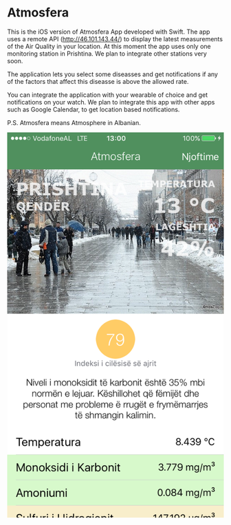 # Atmosfera

This is the iOS version of Atmosfera App developed with Swift. The app uses a remote API (http://46.101.143.44/) to display the latest measurements of the Air Quality in your location. At this moment the app uses only one monitoring station in Prishtina. We plan to integrate other stations very soon. 

The application lets you select some diseasses and get notifications if any of the factors that affect this diseasse is above the allowed rate. 

You can integrate the application with your wearable of choice and get notifications on your watch. We plan to integrate this app with other apps such as Google Calendar, to get location based notifications. 

P.S. Atmosfera means Atmosphere in Albanian.

![Alt text](/screenshot.png "Screenshot")
